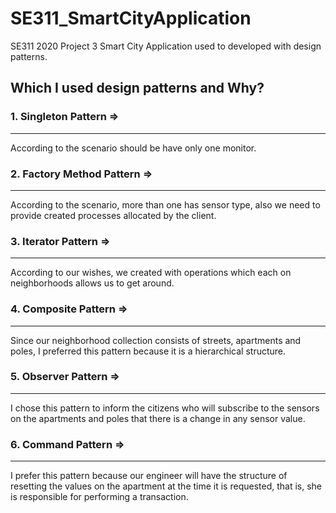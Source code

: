 # SE311_SmartCityApplication
SE311 2020 Project 3 Smart City Application used to developed with design patterns.

## Which I used design patterns and Why? 
### 1. Singleton Pattern => 
---

According to the scenario should be have only one monitor.

### 2. Factory Method Pattern =>
---

According to the scenario, more than one has sensor type, also we need to provide created processes allocated by the client.

### 3. Iterator Pattern =>
---

According to our wishes, we created with operations which each on neighborhoods allows us to get around.

### 4. Composite Pattern =>
---

Since our neighborhood collection consists of streets, apartments and poles, I preferred this pattern because it is a hierarchical structure.

### 5. Observer Pattern =>
---

I chose this pattern to inform the citizens who will subscribe to the sensors on the apartments and poles that there is a change in any sensor value.

### 6. Command Pattern =>
---

I prefer this pattern because our engineer will have the structure of resetting the values on the apartment at the time it is requested, that is, she is responsible for performing a transaction.

